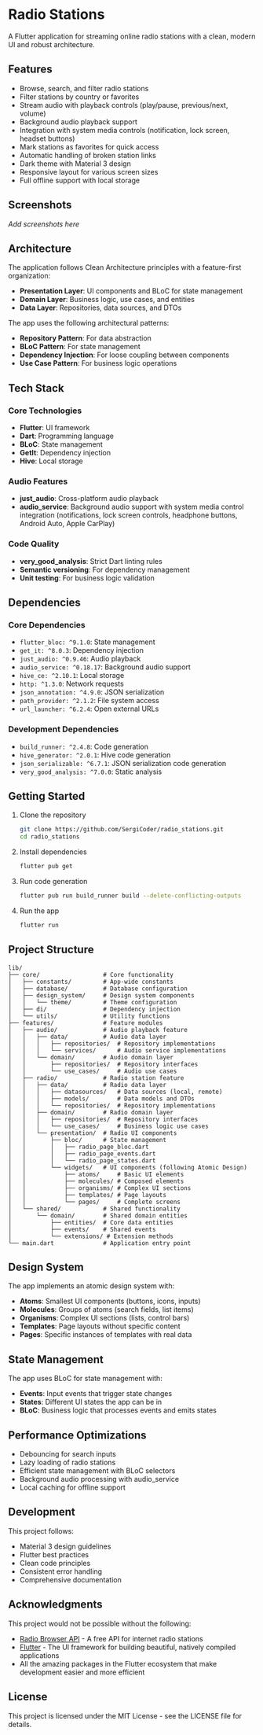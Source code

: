 # Radio Stations

A Flutter application for streaming online radio stations with a clean, modern UI and robust architecture.

## Features

- Browse, search, and filter radio stations
- Filter stations by country or favorites
- Stream audio with playback controls (play/pause, previous/next, volume)
- Background audio playback support
- Integration with system media controls (notification, lock screen, headset buttons)
- Mark stations as favorites for quick access
- Automatic handling of broken station links
- Dark theme with Material 3 design
- Responsive layout for various screen sizes
- Full offline support with local storage

## Screenshots

*Add screenshots here*

## Architecture

The application follows Clean Architecture principles with a feature-first organization:

- **Presentation Layer**: UI components and BLoC for state management
- **Domain Layer**: Business logic, use cases, and entities
- **Data Layer**: Repositories, data sources, and DTOs

The app uses the following architectural patterns:
- **Repository Pattern**: For data abstraction
- **BLoC Pattern**: For state management
- **Dependency Injection**: For loose coupling between components
- **Use Case Pattern**: For business logic operations

## Tech Stack

### Core Technologies
- **Flutter**: UI framework
- **Dart**: Programming language
- **BLoC**: State management
- **GetIt**: Dependency injection
- **Hive**: Local storage

### Audio Features
- **just_audio**: Cross-platform audio playback
- **audio_service**: Background audio support with system media control integration (notifications, lock screen controls, headphone buttons, Android Auto, Apple CarPlay)

### Code Quality
- **very_good_analysis**: Strict Dart linting rules
- **Semantic versioning**: For dependency management
- **Unit testing**: For business logic validation

## Dependencies

### Core Dependencies
- `flutter_bloc: ^9.1.0`: State management
- `get_it: ^8.0.3`: Dependency injection
- `just_audio: ^0.9.46`: Audio playback
- `audio_service: ^0.18.17`: Background audio support
- `hive_ce: ^2.10.1`: Local storage
- `http: ^1.3.0`: Network requests
- `json_annotation: ^4.9.0`: JSON serialization
- `path_provider: ^2.1.2`: File system access
- `url_launcher: ^6.2.4`: Open external URLs

### Development Dependencies
- `build_runner: ^2.4.8`: Code generation
- `hive_generator: ^2.0.1`: Hive code generation
- `json_serializable: ^6.7.1`: JSON serialization code generation
- `very_good_analysis: ^7.0.0`: Static analysis

## Getting Started

1. Clone the repository
   ```bash
   git clone https://github.com/SergiCoder/radio_stations.git
   cd radio_stations
   ```

2. Install dependencies
   ```bash
   flutter pub get
   ```

3. Run code generation
   ```bash
   flutter pub run build_runner build --delete-conflicting-outputs
   ```

4. Run the app
   ```bash
   flutter run
   ```

## Project Structure

```
lib/
├── core/                  # Core functionality
│   ├── constants/         # App-wide constants
│   ├── database/          # Database configuration 
│   ├── design_system/     # Design system components
│   │   └── theme/         # Theme configuration
│   ├── di/                # Dependency injection
│   └── utils/             # Utility functions
├── features/              # Feature modules
│   ├── audio/             # Audio playback feature
│   │   ├── data/          # Audio data layer
│   │   │   ├── repositories/  # Repository implementations
│   │   │   └── services/      # Audio service implementations
│   │   └── domain/        # Audio domain layer
│   │       ├── repositories/  # Repository interfaces
│   │       └── use_cases/     # Audio use cases
│   ├── radio/             # Radio station feature
│   │   ├── data/          # Radio data layer
│   │   │   ├── datasources/   # Data sources (local, remote)
│   │   │   ├── models/        # Data models and DTOs
│   │   │   └── repositories/  # Repository implementations
│   │   ├── domain/        # Radio domain layer
│   │   │   ├── repositories/  # Repository interfaces 
│   │   │   └── use_cases/     # Business logic use cases
│   │   └── presentation/  # Radio UI components
│   │       ├── bloc/      # State management
│   │       │   ├── radio_page_bloc.dart
│   │       │   ├── radio_page_events.dart
│   │       │   └── radio_page_states.dart
│   │       └── widgets/   # UI components (following Atomic Design)
│   │           ├── atoms/     # Basic UI elements
│   │           ├── molecules/ # Composed elements
│   │           ├── organisms/ # Complex UI sections
│   │           ├── templates/ # Page layouts
│   │           └── pages/     # Complete screens
│   └── shared/            # Shared functionality
│       └── domain/        # Shared domain entities
│           ├── entities/  # Core data entities
│           ├── events/    # Shared events
│           └── extensions/ # Extension methods
└── main.dart              # Application entry point
```

## Design System

The app implements an atomic design system with:

- **Atoms**: Smallest UI components (buttons, icons, inputs)
- **Molecules**: Groups of atoms (search fields, list items)
- **Organisms**: Complex UI sections (lists, control bars)
- **Templates**: Page layouts without specific content
- **Pages**: Specific instances of templates with real data

## State Management

The app uses BLoC for state management with:
- **Events**: Input events that trigger state changes
- **States**: Different UI states the app can be in
- **BLoC**: Business logic that processes events and emits states

## Performance Optimizations

- Debouncing for search inputs
- Lazy loading of radio stations
- Efficient state management with BLoC selectors
- Background audio processing with audio_service
- Local caching for offline support

## Development

This project follows:
- Material 3 design guidelines
- Flutter best practices
- Clean code principles
- Consistent error handling
- Comprehensive documentation

## Acknowledgments

This project would not be possible without the following:

- [Radio Browser API](https://www.radio-browser.info/) - A free API for internet radio stations
- [Flutter](https://flutter.dev/) - The UI framework for building beautiful, natively compiled applications
- All the amazing packages in the Flutter ecosystem that make development easier and more efficient

## License

This project is licensed under the MIT License - see the LICENSE file for details.